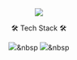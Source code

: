 <div align=center>
<img src="https://capsule-render.vercel.app/api?type=slice&color=auto&height=300&section=header&text=capsule%20render&fontSize=90" />

🛠 Tech Stack 🛠

<img src="https://img.shields.io/badge/로고이름-색상코드?style=flat&logo=로고이름&logoColor=white"/></a>&nbsp
<img src="https://img.shields.io/badge/Java-007396?style=flat&logo=Java&logoColor=white"/></a>&nbsp
</div>
